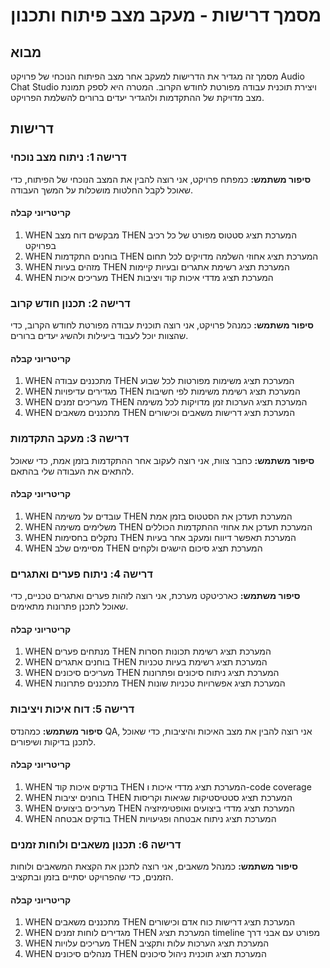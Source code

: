 # מסמך דרישות - מעקב מצב פיתוח ותכנון

## מבוא

מסמך זה מגדיר את הדרישות למעקב אחר מצב הפיתוח הנוכחי של פרויקט Audio Chat Studio ויצירת תוכנית עבודה מפורטת לחודש הקרוב. המטרה היא לספק תמונת מצב מדויקת של ההתקדמות ולהגדיר יעדים ברורים להשלמת הפרויקט.

## דרישות

### דרישה 1: ניתוח מצב נוכחי

**סיפור משתמש:** כמפתח פרויקט, אני רוצה להבין את המצב הנוכחי של הפיתוח, כדי שאוכל לקבל החלטות מושכלות על המשך העבודה.

#### קריטריוני קבלה

1. WHEN מבקשים דוח מצב THEN המערכת תציג סטטוס מפורט של כל רכיב בפרויקט
2. WHEN בוחנים התקדמות THEN המערכת תציג אחוזי השלמה מדויקים לכל תחום
3. WHEN מזהים בעיות THEN המערכת תציג רשימת אתגרים ובעיות קיימות
4. WHEN מעריכים איכות THEN המערכת תציג מדדי איכות קוד ויציבות

### דרישה 2: תכנון חודש קרוב

**סיפור משתמש:** כמנהל פרויקט, אני רוצה תוכנית עבודה מפורטת לחודש הקרוב, כדי שהצוות יוכל לעבוד ביעילות ולהשיג יעדים ברורים.

#### קריטריוני קבלה

1. WHEN מתכננים עבודה THEN המערכת תציג משימות מפורטות לכל שבוע
2. WHEN מגדירים עדיפויות THEN המערכת תציג רשימת משימות לפי חשיבות
3. WHEN מעריכים זמנים THEN המערכת תציג הערכות זמן מדויקות לכל משימה
4. WHEN מתכננים משאבים THEN המערכת תציג דרישות משאבים וכישורים

### דרישה 3: מעקב התקדמות

**סיפור משתמש:** כחבר צוות, אני רוצה לעקוב אחר ההתקדמות בזמן אמת, כדי שאוכל להתאים את העבודה שלי בהתאם.

#### קריטריוני קבלה

1. WHEN עובדים על משימה THEN המערכת תעדכן את הסטטוס בזמן אמת
2. WHEN משלימים משימה THEN המערכת תעדכן את אחוזי ההתקדמות הכוללים
3. WHEN נתקלים בחסימות THEN המערכת תאפשר דיווח ומעקב אחר בעיות
4. WHEN מסיימים שלב THEN המערכת תציג סיכום הישגים ולקחים

### דרישה 4: ניתוח פערים ואתגרים

**סיפור משתמש:** כארכיטקט מערכת, אני רוצה לזהות פערים ואתגרים טכניים, כדי שאוכל לתכנן פתרונות מתאימים.

#### קריטריוני קבלה

1. WHEN מנתחים פערים THEN המערכת תציג רשימת תכונות חסרות
2. WHEN בוחנים אתגרים THEN המערכת תציג רשימת בעיות טכניות
3. WHEN מעריכים סיכונים THEN המערכת תציג ניתוח סיכונים ופתרונות
4. WHEN מתכננים פתרונות THEN המערכת תציג אפשרויות טכניות שונות

### דרישה 5: דוח איכות ויציבות

**סיפור משתמש:** כמהנדס QA, אני רוצה להבין את מצב האיכות והיציבות, כדי שאוכל לתכנן בדיקות ושיפורים.

#### קריטריוני קבלה

1. WHEN בודקים איכות קוד THEN המערכת תציג מדדי איכות ו-code coverage
2. WHEN בוחנים יציבות THEN המערכת תציג סטטיסטיקות שגיאות וקריסות
3. WHEN מעריכים ביצועים THEN המערכת תציג מדדי ביצועים ואופטימיזציה
4. WHEN בודקים אבטחה THEN המערכת תציג ניתוח אבטחה ופגיעויות

### דרישה 6: תכנון משאבים ולוחות זמנים

**סיפור משתמש:** כמנהל משאבים, אני רוצה לתכנן את הקצאת המשאבים ולוחות הזמנים, כדי שהפרויקט יסתיים בזמן ובתקציב.

#### קריטריוני קבלה

1. WHEN מתכננים משאבים THEN המערכת תציג דרישות כוח אדם וכישורים
2. WHEN מגדירים לוחות זמנים THEN המערכת תציג timeline מפורט עם אבני דרך
3. WHEN מעריכים עלויות THEN המערכת תציג הערכות עלות ותקציב
4. WHEN מנהלים סיכונים THEN המערכת תציג תוכנית ניהול סיכונים